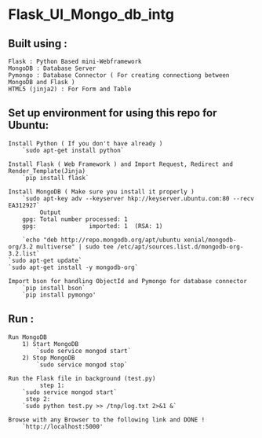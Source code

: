 # Flask_UI_Mongo_db_intg
## Built using :

	Flask : Python Based mini-Webframework
	MongoDB : Database Server
	Pymongo : Database Connector ( For creating connectiong between MongoDB and Flask )
	HTML5 (jinja2) : For Form and Table


## Set up environment for using this repo for  Ubuntu:

	Install Python ( If you don't have already )
		`sudo apt-get install python`
		
	Install Flask ( Web Framework ) and Import Request, Redirect and  Render_Template(Jinja)
		`pip install flask`
		
	Install MongoDB ( Make sure you install it properly )
        `sudo apt-key adv --keyserver hkp://keyserver.ubuntu.com:80 --recv EA312927`
		     Output
		gpg: Total number processed: 1
		gpg:               imported: 1  (RSA: 1)
   
        `echo "deb http://repo.mongodb.org/apt/ubuntu xenial/mongodb-org/3.2 multiverse" | sudo tee /etc/apt/sources.list.d/mongodb-org-3.2.list`   
	`sudo apt-get update`
	`sudo apt-get install -y mongodb-org`
			
	Import bson for handling ObjectId and Pymongo for database connector
		`pip install bson`
		`pip install pymongo'
		

## Run :
	Run MongoDB
		1) Start MongoDB
			`sudo service mongod start`
		2) Stop MongoDB
			`sudo service mongod stop`
	
	Run the Flask file in background (test.py)
	         step 1:
		`sudo service mongod start`
		 step 2:
		`sudo python test.py >> /tnp/log.txt 2>&1 &`

	Browse with any Browser to the following link and DONE !
		`http://localhost:5000'
